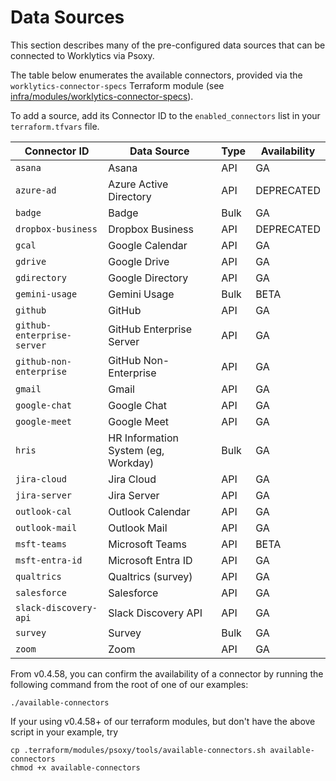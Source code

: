# Data Sources

This section describes many of the pre-configured data sources that can be connected to Worklytics
via Psoxy.

The table below enumerates the available connectors, provided via the `worklytics-connector-specs`
Terraform module (see [infra/modules/worklytics-connector-specs](infra/modules/worklytics-connector-specs)).

To add a source, add its Connector ID to the `enabled_connectors` list in your `terraform.tfvars`
file.

| Connector ID               | Data Source                          | Type | Availability |
|----------------------------|--------------------------------------|------|--------------|
| `asana`                    | Asana                                | API  | GA           |
| `azure-ad`                 | Azure Active Directory               | API  | DEPRECATED   |
| `badge`                    | Badge                                | Bulk | GA           |
| `dropbox-business`         | Dropbox Business                     | API  | DEPRECATED   |
| `gcal`                     | Google Calendar                      | API  | GA           |
| `gdrive`                   | Google Drive                         | API  | GA           |
| `gdirectory`               | Google Directory                     | API  | GA           |
| `gemini-usage`            | Gemini Usage                         | Bulk | BETA         |
| `github`                   | GitHub                               | API  | GA           |
| `github-enterprise-server` | GitHub Enterprise Server             | API  | GA           |
| `github-non-enterprise`    | GitHub Non-Enterprise                | API  | GA           |
| `gmail`                    | Gmail                                | API  | GA           |
| `google-chat`              | Google Chat                          | API  | GA           |
| `google-meet`              | Google Meet                          | API  | GA           |
| `hris`                     | HR Information System (eg, Workday)  | Bulk | GA           |
| `jira-cloud`               | Jira Cloud                           | API  | GA           |
| `jira-server`              | Jira Server                          | API  | GA           |
| `outlook-cal`              | Outlook Calendar                     | API  | GA           |
| `outlook-mail`             | Outlook Mail                         | API  | GA           |
| `msft-teams`               | Microsoft Teams                      | API  | BETA         |
| `msft-entra-id`            | Microsoft Entra ID                   | API  | GA           |
| `qualtrics`                | Qualtrics (survey)                   | API  | GA           |
| `salesforce`               | Salesforce                           | API  | GA           |
| `slack-discovery-api`      | Slack Discovery API                  | API  | GA           |
| `survey`                   | Survey                               | Bulk | GA           |
| `zoom`                     | Zoom                                 | API  | GA           |

From v0.4.58, you can confirm the availability of a connector by running the following command from
the root of one of our examples:

```shell
./available-connectors
```

If your using v0.4.58+ of our terraform modules, but don't have the above script in your example, try
```shell
cp .terraform/modules/psoxy/tools/available-connectors.sh available-connectors
chmod +x available-connectors
```
